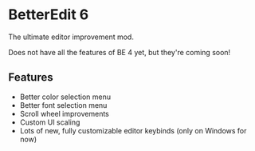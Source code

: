 # BetterEdit 6

The ultimate editor improvement mod.

<cr>Does not have all the features of BE 4 yet, but they're</c> <cy>coming soon!</c>

## Features

 * Better color selection menu
 * Better font selection menu
 * Scroll wheel improvements
 * Custom UI scaling
 * Lots of new, fully customizable editor keybinds (only on Windows for now)

